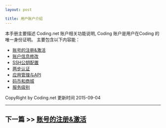 ```yaml
---
layout: post

title: 用户账户介绍
---
```


本手册主要描述 Coding.net 账户相关功能说明, Coding 账户是用户在Coding 的唯一身份证明。
主要包含以下内容能：

- [账号的注册&激活](/help/doc/account/register.html)
- [账户信息修改](/help/doc/account/setting.html)
- [SSH公钥配置](/help/doc/account/ssh-key.html)
- [两步认证](/help/doc/account/2fa.html)
- [应用管理与API](/help/doc/account/oauth.html)
- [码币和商城](/help/doc/account/shop.html)
- [服务级别](/help/doc/account/service-level.html)

CopyRight by Coding.net  更新时间 2015-09-04

---

## 下一篇 >> [账号的注册&激活](/help/doc/account/register.html)
